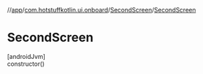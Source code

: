 //[app](../../../index.md)/[com.hotstuffkotlin.ui.onboard](../index.md)/[SecondScreen](index.md)/[SecondScreen](-second-screen.md)

# SecondScreen

[androidJvm]\
constructor()
